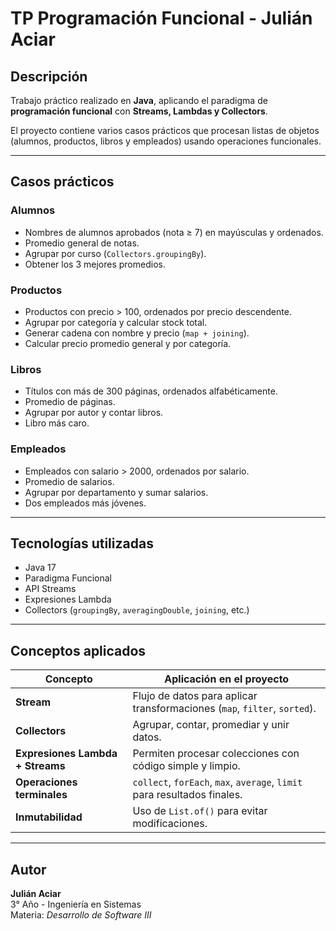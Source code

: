 # TP Programación Funcional - Julián Aciar

## Descripción
Trabajo práctico realizado en **Java**, aplicando el paradigma de **programación funcional** con **Streams, Lambdas y Collectors**.

El proyecto contiene varios casos prácticos que procesan listas de objetos (alumnos, productos, libros y empleados) usando operaciones funcionales.

---

## Casos prácticos

### Alumnos
- Nombres de alumnos aprobados (nota ≥ 7) en mayúsculas y ordenados.
- Promedio general de notas.
- Agrupar por curso (`Collectors.groupingBy`).
- Obtener los 3 mejores promedios.

### Productos
- Productos con precio > 100, ordenados por precio descendente.
- Agrupar por categoría y calcular stock total.
- Generar cadena con nombre y precio (`map + joining`).
- Calcular precio promedio general y por categoría.

### Libros
- Títulos con más de 300 páginas, ordenados alfabéticamente.
- Promedio de páginas.
- Agrupar por autor y contar libros.
- Libro más caro.

### Empleados
- Empleados con salario > 2000, ordenados por salario.
- Promedio de salarios.
- Agrupar por departamento y sumar salarios.
- Dos empleados más jóvenes.

---

## Tecnologías utilizadas
- Java 17
- Paradigma Funcional
- API Streams
- Expresiones Lambda
- Collectors (`groupingBy`, `averagingDouble`, `joining`, etc.)

---

## Conceptos aplicados

| Concepto | Aplicación en el proyecto |
|-----------|---------------------------|
| **Stream** | Flujo de datos para aplicar transformaciones (`map`, `filter`, `sorted`). |
| **Collectors** | Agrupar, contar, promediar y unir datos. |
| **Expresiones Lambda + Streams** | Permiten procesar colecciones con código simple y limpio. |
| **Operaciones terminales** | `collect`, `forEach`, `max`, `average`, `limit` para resultados finales. |
| **Inmutabilidad** | Uso de `List.of()` para evitar modificaciones. |

---

## Autor
**Julián Aciar**  
3° Año - Ingeniería en Sistemas  
Materia: *Desarrollo de Software III*

